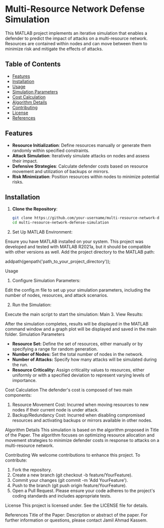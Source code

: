 # Multi-Resource Network Defense Simulation

This MATLAB project implements an iterative simulation that enables a defender to predict the impact of attacks on a multi-resource network. Resources are contained within nodes and can move between them to minimize risk and mitigate the effects of attacks.

## Table of Contents

- [Features](#features)
- [Installation](#installation)
- [Usage](#usage)
- [Simulation Parameters](#simulation-parameters)
- [Cost Calculation](#cost-calculation)
- [Algorithm Details](#algorithm-details)
- [Contributing](#contributing)
- [License](#license)
- [References](#references)

## Features

- **Resource Initialization**: Define resources manually or generate them randomly within specified constraints.
- **Attack Simulation**: Iteratively simulate attacks on nodes and assess their impact.
- **Defensive Strategies**: Calculate defender costs based on resource movement and utilization of backups or mirrors.
- **Risk Minimization**: Position resources within nodes to minimize potential risks.

## Installation

1. **Clone the Repository**:

   ```bash
   git clone https://github.com/your-username/multi-resource-network-defense-simulation.git
   cd multi-resource-network-defense-simulation

2. Set Up MATLAB Environment:

Ensure you have MATLAB installed on your system. This project was developed and tested with MATLAB R2021a, but it should be compatible with other versions as well.
Add the project directory to the MATLAB path:

addpath(genpath('path_to_your_project_directory'));

Usage
1. Configure Simulation Parameters:

Edit the config.m file to set up your simulation parameters, including the number of nodes, resources, and attack scenarios.

2. Run the Simulation:

Execute the main script to start the simulation:
Main
3. View Results:

After the simulation completes, results will be displayed in the MATLAB command window and a graph plot will be displayed and saved in the main folder.
Simulation Parameters
- **Resource Set:** Define the set of resources, either manually or by specifying a range for random generation.
- **Number of Nodes:** Set the total number of nodes in the network.
- **Number of Attacks:** Specify how many attacks will be simulated during the run.
- **Resource Criticality:** Assign criticality values to resources, either uniformly or with a specified deviation to represent varying levels of importance.

Cost Calculation
The defender's cost is composed of two main components:

1. Resource Movement Cost: Incurred when moving resources to new nodes if their current node is under attack.
2. Backup/Redundancy Cost: Incurred when disabling compromised resources and activating backups or mirrors available in other nodes.

Algorithm Details
This simulation is based on the algorithm proposed in Title of the Paper. The algorithm focuses on optimizing resource allocation and movement strategies to minimize defender costs in response to attacks on a multi-resource network.

Contributing
We welcome contributions to enhance this project. To contribute:

1. Fork the repository.
2. Create a new branch (git checkout -b feature/YourFeature).
3. Commit your changes (git commit -m 'Add YourFeature').
4. Push to the branch (git push origin feature/YourFeature).
5. Open a Pull Request.
Please ensure your code adheres to the project's coding standards and includes appropriate tests.

License
This project is licensed under. See the LICENSE file for details.

References
Title of the Paper: Description or abstract of the paper.
For further information or questions, please contact Jamil Ahmad Kassem.
